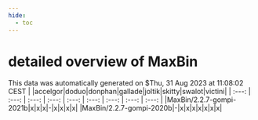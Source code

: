 ```yaml
---
hide:
  - toc
---
```


detailed overview of MaxBin
===========================


This data was automatically generated on $Thu, 31 Aug 2023 at 11:08:02 CEST
| |accelgor|doduo|donphan|gallade|joltik|skitty|swalot|victini|
| :---: | :---: | :---: | :---: | :---: | :---: | :---: | :---: | :---: |
|MaxBin/2.2.7-gompi-2021b|x|x|x|-|x|x|x|x|
|MaxBin/2.2.7-gompi-2020b|-|x|x|x|x|x|x|x|
